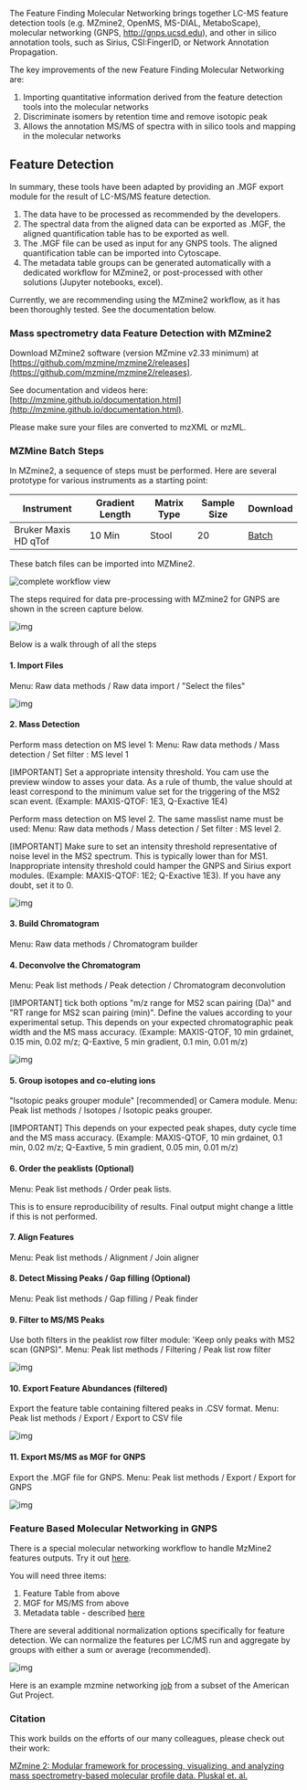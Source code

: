 
The Feature Finding Molecular Networking brings together LC-MS feature detection tools (e.g. MZmine2, OpenMS, MS-DIAL, MetaboScape), molecular networking (GNPS, http://gnps.ucsd.edu), and other in silico annotation tools, such as Sirius, CSI:FingerID, or Network Annotation Propagation.

The key improvements of the new Feature Finding Molecular Networking are:

1. Importing quantitative information derived from the feature detection tools into the molecular networks
2. Discriminate isomers by retention time and remove isotopic peak
3. Allows the annotation MS/MS of spectra with in silico tools and mapping in the molecular networks

## Feature Detection

In summary, these tools have been adapted by providing an .MGF export module for the result of LC-MS/MS feature detection.

1. The data have to be processed as recommended by the developers.
2. The spectral data from the aligned data can be exported as .MGF, the aligned quantification table has to be exported as well.
3. The .MGF file can be used as input for any GNPS tools. The aligned quantification table can be imported into Cytoscape.
3. The metadata table groups can be generated automatically with a dedicated workflow for MZmine2, or post-processed with other solutions (Jupyter notebooks, excel).

Currently, we are recommending using the MZmine2 workflow, as it has been thoroughly tested. See the documentation below.

### Mass spectrometry data Feature Detection with MZmine2

Download MZmine2 software (version MZmine v2.33 minimum) at [https://github.com/mzmine/mzmine2/releases](https://github.com/mzmine/mzmine2/releases).

See documentation and videos here: [http://mzmine.github.io/documentation.html](http://mzmine.github.io/documentation.html).

Please make sure your files are converted to mzXML or mzML.

### MZMine Batch Steps

In MZmine2, a sequence of steps must be performed. Here are several prototype for various instruments as a starting point:

| Instrument  | Gradient Length | Matrix Type | Sample Size | Download |
| ------------- |-------------| ----- | ----- | ----- |
| Bruker Maxis HD qTof | 10 Min | Stool | 20 | [Batch](static/maxis_12min_stool_20.xml) |

These batch files can be imported into MZMine2.

<!-- The prototype batch method for Bruker Maxis HD qTof can be [downloaded](static/qtof_batch.xml) and imported into MZmine2. -->

![complete workflow view](img/mzmine/Workflow_mzmine.png)

The steps required for data pre-processing with MZmine2 for GNPS are shown in the screen capture below.

![img](img/mzmine/batch_overview.png)

Below is a walk through of all the steps

#### 1. Import Files

Menu: Raw data methods / Raw data import / "Select the files"

![img](img/mzmine/2_import-raw.png)

#### 2. Mass Detection

Perform mass detection on MS level 1: Menu: Raw data methods / Mass detection / Set filter : MS level 1

[IMPORTANT] Set a appropriate intensity threshold. You cam use the preview window to asses your data. As a rule of thumb, the value should at least correspond to the minimum value set for the triggering of the MS2 scan event. (Example: MAXIS-QTOF: 1E3, Q-Exactive 1E4)

Perform mass detection on MS level 2. The same masslist name must be used: Menu: Raw data methods / Mass detection / Set filter : MS level 2.

[IMPORTANT] Make sure to set an intensity threshold representative of noise level in the MS2 spectrum. This is typically lower than for MS1. Inappropriate intensity threshold could hamper the GNPS and Sirius export modules. (Example: MAXIS-QTOF: 1E2; Q-Exactive 1E3). If you have any doubt, set it to 0.

![img](img/mzmine/mass_detection_ms2.png)

#### 3. Build Chromatogram

Menu: Raw data methods / Chromatogram builder

#### 4. Deconvolve the Chromatogram

Menu: Peak list methods / Peak detection / Chromatogram deconvolution

[IMPORTANT] tick both options "m/z range for MS2 scan pairing (Da)" and "RT range for MS2 scan pairing (min)". Define the values according to your experimental setup. This depends on your expected chromatographic peak width and the MS mass accuracy. (Example: MAXIS-QTOF, 10 min grdainet, 0.15 min, 0.02 m/z; Q-Eaxtive, 5 min gradient, 0.1 min, 0.01 m/z)

![img](img/mzmine/deconvolve.png)

#### 5. Group isotopes and co-eluting ions

"Isotopic peaks grouper module" [recommended] or Camera module. Menu: Peak list methods / Isotopes / Isotopic peaks grouper.

[IMPORTANT]  This depends on your expected peak shapes, duty cycle time and the MS mass accuracy. (Example: MAXIS-QTOF, 10 min grdainet, 0.1 min, 0.02 m/z; Q-Eaxtive, 5 min gradient, 0.05 min, 0.01 m/z)

#### 6. Order the peaklists (Optional)

Menu: Peak list methods / Order peak lists.

This is to ensure reproducibility of results. Final output might change a little if this is not performed.

#### 7. Align Features

Menu: Peak list methods / Alignment / Join aligner

#### 8. Detect Missing Peaks / Gap filling (Optional)

Menu: Peak list methods / Gap filling / Peak finder

#### 9. Filter to MS/MS Peaks

Use both filters in the peaklist row filter module: 'Keep only peaks with MS2 scan (GNPS)". Menu: Peak list methods / Filtering / Peak list row filter

![img](img/mzmine/ms2_filtering.png)

#### 10. Export Feature Abundances (filtered)

Export the feature table containing filtered peaks in .CSV format. Menu: Peak list methods / Export / Export to CSV file

![img](img/mzmine/export_features.png)


#### 11. Export MS/MS as MGF for GNPS

Export the .MGF file for GNPS. Menu: Peak list methods / Export / Export for GNPS

![img](img/mzmine/gnps_export.png)

### Feature Based Molecular Networking in GNPS

There is a special molecular networking workflow to handle MzMine2 features outputs. Try it out [here](https://gnps.ucsd.edu/ProteoSAFe/index.jsp?params=%7B%22workflow%22:%22METABOLOMICS-SNETS-MZMINE%22,%22library_on_server%22:%22d.speclibs;%22%7D).

You will need three items:

1. Feature Table from above
2. MGF for MS/MS from above
3. Metadata table - described [here](networking#metadata)

There are several additional normalization options specifically for feature detection. We can normalize the features per LC/MS run and aggregate by groups with either a sum or average (recommended).

![img](img/mzmine/quant_options.png)

Here is an example mzmine networking [job](https://gnps.ucsd.edu/ProteoSAFe/status.jsp?task=21289201c7964f6f909435fda333683c) from a subset of the American Gut Project. 

### Citation

This work builds on the efforts of our many colleagues, please check out their work:

[MZmine 2: Modular framework for processing, visualizing, and analyzing mass spectrometry-based molecular profile data. Pluskal et. al.](https://bmcbioinformatics.biomedcentral.com/articles/10.1186/1471-2105-11-395)
